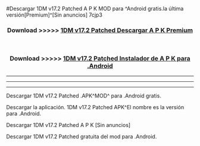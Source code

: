 #Descargar 1DM v17.2 Patched  A P K MOD para ^Android gratis.la última versión[Premium]^[Sin anuncios] 7cjp3



<div align="center">
<h3>Download >>>>> <a href="https://es-web.web.app/?es= 1DM v17.2 Patched ">1DM v17.2 Patched  Descargar A P K Premium</a></h3><br>

<h3>Download >>>>> <a href="https://es-web.web.app/?es= 1DM v17.2 Patched ">1DM v17.2 Patched  Instalador de A P K para .Android</a></h3>
</div>


----------------------------------------------------------

----------------------------------------------------------

----------------------------------------------------------

Descargar 1DM v17.2 Patched  .APK^MOD^ para .Android gratis.

Descargar la aplicación. 1DM v17.2 Patched  APK^El nombre es la versión para .Android.

Descargar 1DM v17.2 Patched  A P K [Sin anuncios]

Descargar 1DM v17.2 Patched  gratuita del mod para .Android.